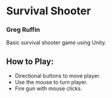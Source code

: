 # Survival Shooter

### Greg Ruffin

Basic survival shooter game using Unity.

## How to Play:
* Directional buttons to move player.
* Use the mouse to turn player.
* Fire gun with mouse clicks.
